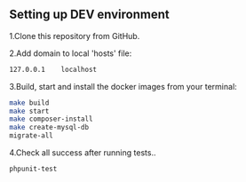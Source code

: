## Setting up DEV environment
1.Clone this repository from GitHub.

2.Add domain to local 'hosts' file:
```bash
127.0.0.1    localhost
```
3.Build, start and install the docker images from your terminal:
```bash
make build
make start
make composer-install
make create-mysql-db
migrate-all
```

4.Check all success after running tests..
```bash
phpunit-test
```
